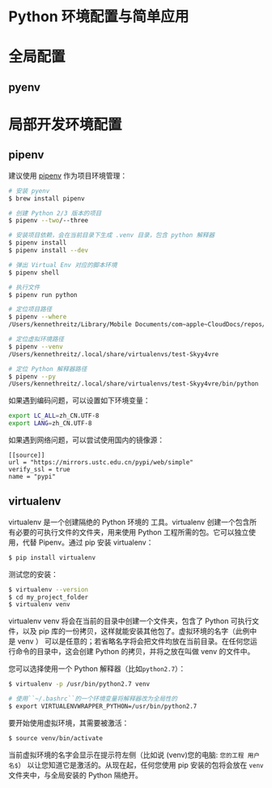 # Python 环境配置与简单应用

# 全局配置

## pyenv

# 局部开发环境配置

## pipenv

建议使用 [pipenv](https://github.com/pypa/pipenv) 作为项目环境管理：

```sh
# 安装 pyenv
$ brew install pipenv

# 创建 Python 2/3 版本的项目
$ pipenv --two/--three

# 安装项目依赖，会在当前目录下生成 .venv 目录，包含 python 解释器
$ pipenv install
$ pipenv install --dev

# 弹出 Virtual Env 对应的脚本环境
$ pipenv shell

# 执行文件
$ pipenv run python

# 定位项目路径
$ pipenv --where
/Users/kennethreitz/Library/Mobile Documents/com~apple~CloudDocs/repos/kr/pipenv/test

# 定位虚拟环境路径
$ pipenv --venv
/Users/kennethreitz/.local/share/virtualenvs/test-Skyy4vre

# 定位 Python 解释器路径
$ pipenv --py
/Users/kennethreitz/.local/share/virtualenvs/test-Skyy4vre/bin/python
```

如果遇到编码问题，可以设置如下环境变量：

```sh
export LC_ALL=zh_CN.UTF-8
export LANG=zh_CN.UTF-8
```

如果遇到网络问题，可以尝试使用国内的镜像源：

```Pipfile
[[source]]
url = "https://mirrors.ustc.edu.cn/pypi/web/simple"
verify_ssl = true
name = "pypi"
```

## virtualenv

virtualenv 是一个创建隔绝的 Python 环境的 工具。virtualenv 创建一个包含所有必要的可执行文件的文件夹，用来使用 Python 工程所需的包。它可以独立使用，代替 Pipenv。通过 pip 安装 virtualenv：

```sh
$ pip install virtualenv
```

测试您的安装：

```sh
$ virtualenv --version
$ cd my_project_folder
$ virtualenv venv
```

virtualenv venv 将会在当前的目录中创建一个文件夹，包含了 Python 可执行文件，以及 pip 库的一份拷贝，这样就能安装其他包了。虚拟环境的名字（此例中是 venv ） 可以是任意的；若省略名字将会把文件均放在当前目录。在任何您运行命令的目录中，这会创建 Python 的拷贝，并将之放在叫做 venv 的文件中。

您可以选择使用一个 Python 解释器（比如`python2.7`）：

```sh
$ virtualenv -p /usr/bin/python2.7 venv

# 使用``~/.bashrc``的一个环境变量将解释器改为全局性的
$ export VIRTUALENVWRAPPER_PYTHON=/usr/bin/python2.7
```

要开始使用虚拟环境，其需要被激活：

```sh
$ source venv/bin/activate
```

当前虚拟环境的名字会显示在提示符左侧（比如说 (venv)您的电脑: `您的工程 用户名$`） 以让您知道它是激活的。从现在起，任何您使用 pip 安装的包将会放在 `venv` 文件夹中，与全局安装的 Python 隔绝开。
